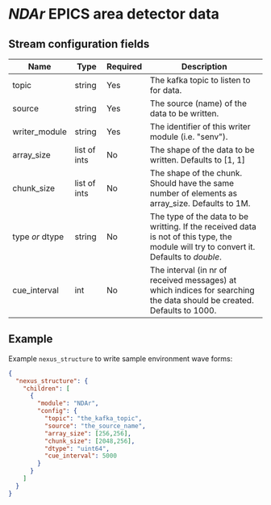 # *NDAr* EPICS area detector data

## Stream configuration fields

|Name|Type|Required|Description|
---|---|---|---|
topic|string|Yes|The kafka topic to listen to for data.|
source|string|Yes|The source (name) of the data to be written.|
writer_module|string|Yes|The identifier of this writer module (i.e. "senv").|
array_size|list of ints|No|The shape of the data to be written. Defaults to [1, 1]|
chunk_size|list of ints|No|The shape of the chunk. Should have the same number of elements as array_size. Defaults to 1M.|
type _or_ dtype|string|No|The type of the data to be writting. If the received data is not of this type, the module will try to convert it. Defaults to _double_.|
cue_interval|int|No|The interval (in nr of received messages) at which indices for searching the data should be created. Defaults to 1000.|

## Example

Example `nexus_structure` to write sample environment wave forms:

```json
{
  "nexus_structure": {
    "children": [
      {
        "module": "NDAr",
        "config": {
          "topic": "the_kafka_topic",
          "source": "the_source_name",
          "array_size": [256,256],
          "chunk_size": [2048,256],
          "dtype": "uint64",
          "cue_interval": 5000
        }
      }
    ]
  }
}
```


